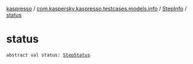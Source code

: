 [kaspresso](../../index.md) / [com.kaspersky.kaspresso.testcases.models.info](../index.md) / [StepInfo](index.md) / [status](./status.md)

# status

`abstract val status: `[`StepStatus`](../../com.kaspersky.kaspresso.testcases.models/-step-status/index.md)
